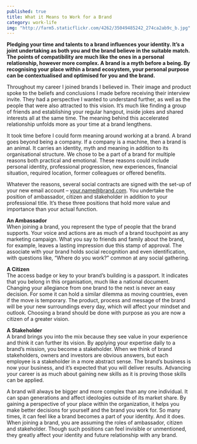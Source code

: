 ```yaml
---
published: true
title: What it Means to Work for a Brand
category: work-life
img: "http://farm5.staticflickr.com/4262/35049485242_274ca2ab9c_b.jpg"
---
```

**Pledging your time and talents to a brand influences your identity. It’s a joint undertaking as both you and the brand believe in the suitable match. The points of compatibility are much like the ones in a personal relationship, however more complex. A brand is a myth before a being. By recognising your place within a brand ecosystem, your personal purpose can be contextualised and optimised for you and the brand.**

Throughout my career I joined brands I believed in. Their image and product spoke to the beliefs and conclusions I made before receiving their interview invite. They had a perspective I wanted to understand further, as well as the people that were also attracted to this vision. It’s much like finding a group of friends and establishing your regular hangout, inside jokes and shared interests all at the same time. The meaning behind this accelerated relationship unfolds more as your time at a brand lengthens.

It took time before I could form meaning around working at a brand. A brand goes beyond being a company. If a company is a machine, then a brand is an animal. It carries an identity, myth and meaning in addition to its organisational structure. We chose to be a part of a brand for multiple reasons both practical and emotional. These reasons could include personal identity, professional progression, new experiences, financial situation, required location, former colleagues or offered benefits. 

Whatever the reasons, several social contracts are signed with the set-up of your new email account – your.name@brand.com. You undertake the position of ambassador, citizen and stakeholder in addition to your professional title. It’s these three positions that hold more value and importance than your actual function. 

**An Ambassador**  
When joining a brand, you represent the type of people that the brand supports. Your voice and actions are as much of a brand touchpoint as any marketing campaign. What you say to friends and family about the brand, for example, leaves a lasting impression due this stamp of approval. The associate with your brand holds social recognition and even identification, with questions like, “Where do you work?” common at any social gathering. 

**A Citizen**  
The access badge or key to your brand’s building is a passport. It indicates that you belong in this organisation, much like a national document. Changing your allegiance from one brand to the next is never an easy decision. For some it can hold a similar dilemma as moving countries, even if the move is temporary. The product, process and message of the brand will be your new surroundings every day, which will affect your mindset and outlook. Choosing a brand should be done with purpose as you are now a citizen of a greater vision. 

**A Stakeholder**  
A brand brings you into the mix because they see value in your experience and think it can further its vision. By applying your expertise daily to a brand’s mission, you become a stakeholder. When we think of brand stakeholders, owners and investors are obvious answers, but each employee is a stakeholder in a more abstract sense. The brand’s business is now your business, and it’s expected that you will deliver results. Advancing your career is as much about gaining new skills as it is proving those skills can be applied. 

A brand will always be bigger and more complex than any one individual. It can span generations and affect ideologies outside of its market share. By gaining a perspective of your place within the organization, it helps you make better decisions for yourself and the brand you work for. So many times, it can feel like a brand becomes a part of your identity. And it does. When joining a brand, you are assuming the roles of ambassador, citizen and stakeholder. Though such positions can feel invisible or unmentioned, they greatly affect your identity and future relationship with any brand.
